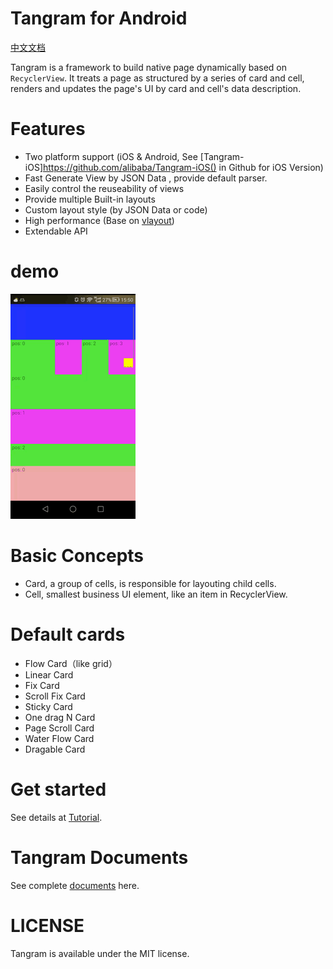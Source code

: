 # Tangram for Android

[中文文档](README-ch.md)

Tangram is a framework to build native page dynamically based on ```RecyclerView```. It treats a page as structured by a series of card and cell, renders and updates the page's UI by card and cell's data description. 

# Features

- Two platform support (iOS & Android, See [Tangram-iOS]https://github.com/alibaba/Tangram-iOS() in Github for iOS Version)
- Fast Generate View by JSON Data , provide default parser.
- Easily control the reuseability of views
- Provide multiple Built-in layouts
- Custom layout style (by JSON Data or code)
- High performance (Base on [vlayout](https://github.com/alibaba/vlayout))
- Extendable API

# demo

![](docs/images/tangramdemo.gif)

# Basic Concepts
+ Card, a group of cells, is responsible for layouting child cells.
+ Cell, smallest business UI element, like an item in RecyclerView.

# Default cards
* Flow Card（like grid）
* Linear Card
* Fix Card
* Scroll Fix Card
* Sticky Card
* One drag N Card
* Page Scroll Card
* Water Flow Card
* Dragable Card

# Get started
See details at [Tutorial](docs/TUTORIAL.md).

# Tangram Documents

See complete [documents](http://tangram.pingguohe.net/) here.

# LICENSE
Tangram is available under the MIT license.